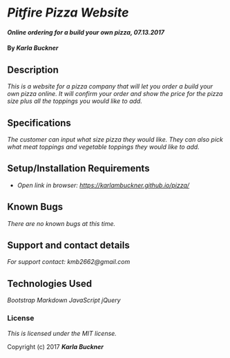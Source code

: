 # _Pitfire Pizza Website_

#### _Online ordering for a build your own pizza, 07.13.2017_

#### By _**Karla Buckner**_

## Description

_This is a website for a pizza company that will let you order a build your own pizza online. It will confirm your order and show the price for the pizza size plus all the toppings you would like to add._

## Specifications

_The customer can input what size pizza they would like. They can also pick what meat toppings and vegetable toppings they would like to add._

## Setup/Installation Requirements

* _Open link in browser: https://karlambuckner.github.io/pizza/_

## Known Bugs

_There are no known bugs at this time._

## Support and contact details

_For support contact: kmb2662@gmail.com_

## Technologies Used

_Bootstrap
 Markdown
 JavaScript
 jQuery_

### License

*This is licensed under the MIT license.*

Copyright (c) 2017 **_Karla Buckner_**
